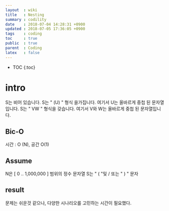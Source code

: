```yaml
---
layout  : wiki
title   : Nesting
summary : codility
date    : 2018-07-04 14:28:31 +0900
updated : 2018-07-05 17:36:05 +0900
tags    : coding
toc     : true
public  : true
parent  : Coding
latex   : false
---
```

* TOC
{:toc}

# intro

S는 비어 있습니다.
S는 " (U) " 형식 을가집니다. 여기서 U는 올바르게 중첩 된 문자열입니다.
S는 " VW " 형식을 갖습니다. 여기서 V와 W는 올바르게 중첩 된 문자열입니다.

## Bic-O
시간 : O (N), 공간 O(1)

## Assume 
N은 [ 0 .. 1,000,000 ] 범위의 정수
문자열 S는 " ( "및 / 또는 " ) " 문자

## result
문제는 쉬운것 같으나, 다양한 시나리오를 고민하는 시간이 필요했다.
